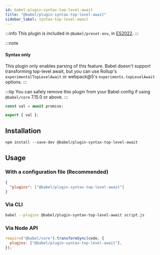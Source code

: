 ```yaml
---
id: babel-plugin-syntax-top-level-await
title: "@babel/plugin-syntax-top-level-await"
sidebar_label: syntax-top-level-await
---
```


:::info
This plugin is included in `@babel/preset-env`, in [ES2022](https://github.com/tc39/proposals/blob/master/finished-proposals.md).
:::

:::note
#### Syntax only

This plugin only enables parsing of this feature. Babel doesn't support transforming
top-level await, but you can use Rollup's `experimentalTopLevelAwait` or webpack@5's
`experiments.topLevelAwait` options.
:::

:::tip
You can safely remove this plugin from your Babel config if using `@babel/core` 7.15.0 or above.
:::

```js title="JavaScript"
const val = await promise;

export { val };
```

## Installation

```shell npm2yarn
npm install --save-dev @babel/plugin-syntax-top-level-await
```

## Usage

### With a configuration file (Recommended)

```json title="babel.config.json"
{
  "plugins": ["@babel/plugin-syntax-top-level-await"]
}
```

### Via CLI

```sh title="Shell"
babel --plugins @babel/plugin-syntax-top-level-await script.js
```

### Via Node API

```js title="JavaScript"
require("@babel/core").transformSync(code, {
  plugins: ["@babel/plugin-syntax-top-level-await"],
});
```
